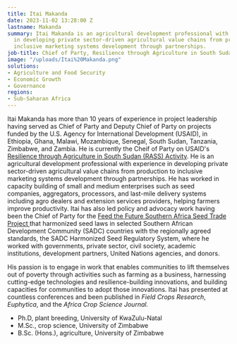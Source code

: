 ```yaml
---
title: Itai Makanda
date: 2023-11-02 13:28:00 Z
lastname: Makanda
summary: Itai Makanda is an agricultural development professional with experience
  in developing private sector-driven agricultural value chains from production to
  inclusive marketing systems development through partnerships.
job-title: Chief of Party, Resilience through Agriculture in South Sudan Activity
image: "/uploads/Itai%20Makanda.png"
solutions:
- Agriculture and Food Security
- Economic Growth
- Governance
regions:
- Sub-Saharan Africa
---
```


Itai Makanda has more than 10 years of experience in project leadership having served as Chief of Party and Deputy Chief of Party on projects funded by the U.S. Agency for International Development (USAID), in Ethiopia, Ghana, Malawi, Mozambique, Senegal, South Sudan, Tanzania, Zimbabwe, and Zambia. He is currently the Cheif of Party on USAID's [Resilience through Agriculture in South Sudan (RASS) Activity](https://www.dai.com/our-work/projects/sudan-resilience-through-agriculture-in-south-sudan-rass-activity). He is an agricultural development professional with experience in developing private sector-driven agricultural value chains from production to inclusive marketing systems development through partnerships. He has worked in capacity building of small and medium enterprises such as seed companies, aggregators, processors, and last-mile delivery systems including agro dealers and extension services providers, helping farmers improve productivity. Itai has also led policy and advocacy work having been the Chief of Party for the [Feed the Future Southern Africa Seed Trade Project ](https://www.dai.com/our-work/projects/southern-africa-feed-future-southern-africa-seed-trade-project) that harmonized seed laws in selected Southern African Development Community (SADC) countries with the regionally agreed standards, the SADC Harmonized Seed Regulatory System, where he worked with governments, private sector, civil society, academic institutions, development partners, United Nations agencies, and donors. 

His passion is to engage in work that enables communities to lift themselves out of poverty through activities such as farming as a business, harnessing cutting-edge technologies and resilience-building innovations, and building capacities for communities to adopt those innovations. Itai has presented at countless conferences and been published in *Field  Crops  Research*, *Euphytica*, and the *Africa Crop Science Journal.* 

* Ph.D, plant breeding, University of KwaZulu-Natal
* M.Sc., crop science, University of Zimbabwe
* B.Sc. (Hons.), agriculture, University of Zimbabwe